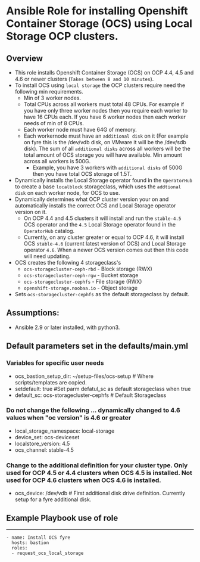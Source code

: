# Ansible Role for installing Openshift Container Storage (OCS) using Local Storage OCP clusters.

## Overview

- This role installs Openshift Container Storage (OCS) on OCP 4.4, 4.5 and 4.6 or newer clusters (`Takes between 8 and 10 minutes`).
- To install OCS using `local storage` the OCP clusters require need the following min requirements.
  - Min of 3 worker nodes.
  - Total CPUs across all workers must total 48 CPUs. For example if you have only three worker nodes then you require each worker to have 16 CPUs each. If you have 6 worker nodes then each worker needs of min of 8 CPUs.
  - Each worker node must have 64G of memory.
  - Each workernode must have an `additional disk` on it (For example on fyre this is the /dev/vdb disk, on VMware it will be the /dev/sdb disk). The sum of all `additional disks` across all workers will be the total amount of OCS storage you will have available. Min amount across all workers is 500G.
    - Example, you have 3 workers with `additional disks` of 500G then you have total OCS storage of 1.5T.
- Dynamically installs the Local Storage operator found in the `OperatorHub` to create a base `localblock` storageclass, which uses the  `addtional disk` on each worker node, for OCS to use.
- Dynamically determines what OCP cluster version your on and automatically installs the correct OCS and Local Storage operator version on it.
  - On OCP 4.4 and 4.5 clusters it will install and run the `stable-4.5` OCS operator and the `4.5` Local Storage operator found in the `OperatorHub` catalog.
  - Currently, on any cluster greater or equal to OCP 4.6, it will install OCS `stable-4.6` (current latest version of OCS) and Local Storage operator `4.6`. When a newer OCS version comes out then this code will need updating.
- OCS creates the following 4 storageclass's
  - `ocs-storagecluster-ceph-rbd` - Block storage (RWX)
  - `ocs-storagecluster-ceph-rgw` - Bucket storage
  - `ocs-storagecluster-cephfs` - File storage (RWX)
  - `openshift-storage.noobaa.io` - Object storage
- Sets `ocs-storagecluster-cephfs` as the default storageclass by default.

## Assumptions:

 - Ansible 2.9 or later installed, with python3.

## Default parameters set in the defaults/main.yml

### Variables for specific user needs
 - ocs_bastion_setup_dir: ~/setup-files/ocs-setup # Where scripts/templates are copied.
 - setdefault: true  #Set parm defatul_sc as default storageclass when true
 - default_sc: ocs-storagecluster-cephfs # Default Storageclass
### Do not change the following ... dynamically changed to 4.6 values when "oc version" is 4.6 or greater
 - local_storage_namespace: local-storage
 - device_set: ocs-deviceset
 - localstore_version: 4.5
 - ocs_channel: stable-4.5
### Change to the additional definition for your cluster type. Only used for OCP 4.5 or 4.4 clusters when OCS 4.5 is installed. Not used for OCP 4.6 clusters when OCS 4.6 is installed.
 - ocs_device: /dev/vdb # First additional disk drive definition. Currently setup for a fyre additional disk. 

## Example Playbook use of role
----------------

    - name: Install OCS fyre
      hosts: bastion
      roles:
      - request_ocs_local_storage
